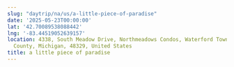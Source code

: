 ```yaml
---
slug: "daytrip/na/us/a-little-piece-of-paradise"
date: '2025-05-23T00:00:00'
lat: '42.70089538088442'
lng: '-83.44519052639157'
location: 4338, South Meadow Drive, Northmeadows Condos, Waterford Township, Oakland
  County, Michigan, 48329, United States
title: a little piece of paradise
---
```



